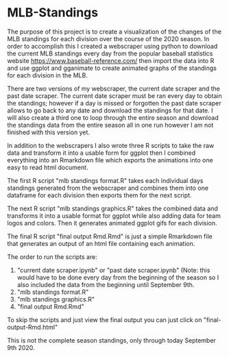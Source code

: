 # MLB-Standings

The purpose of this project is to create a visualization of the changes of the MLB standings for each division over the course of the 2020 season.
In order to accomplish this I created a webscraper using python to download the current MLB standings every day from the popular baseball statistics website https://www.baseball-reference.com/ then import the data into R and use ggplot and gganimate to create animated graphs of the standings for each division in the MLB.

There are two versions of my webscraper, the current date scraper and the past date scraper. The current date scraper must be ran every day to obtain the standings; however if a day is missed or forgotten the past date scraper allows to go back to any date and download the standings for that date. I will also create a third one to loop through the entire season and download the standings data from the entire season all in one run however I am not finished with this version yet.

In addition to the webscrapers I also wrote three R scripts to take the raw data and transform it into a usable form for ggplot then I combined everything into an Rmarkdown file which exports the animations into one easy to read html document.

The first R script "mlb standings format.R" takes each individual days standings generated from the webscraper and combines them into one dataframe for each division then exports them for the next script.

The next R script "mlb standings graphics.R" takes the combined data and transforms it into a usable format for ggplot while also adding data for team logos and colors. Then it generates animated ggplot gifs for each division.

The final R script "final output Rmd.Rmd" is just a simple Rmarkdown file that generates an output of an html file containing each animation.

The order to run the scripts are:
1) "current date scraper.ipynb" or "past date scraper.ipynb" (Note: this would have to be done every day from the beginning of the season so I also included the data from the beginning until September 9th.
2) "mlb standings format.R"
3) "mlb standings graphics.R"
4) "final output Rmd.Rmd"

To skip the scripts and just view the final output you can just click on "final-output-Rmd.html"

This is not the complete season standings, only through today September 9th 2020.
